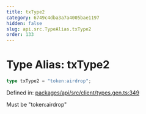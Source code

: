 ```yaml
---
title: txType2
category: 6749c4dba3a7a4005bae1197
hidden: false
slug: api.src.TypeAlias.txType2
order: 133
---
```


# Type Alias: txType2

```ts
type txType2 = "token:airdrop";
```

Defined in: [packages/api/src/client/types.gen.ts:349](https://github.com/zkcloudworker/minatokens-lib/blob/main/packages/api/src/client/types.gen.ts#L349)

Must be "token:airdrop"
